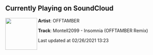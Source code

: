 ## Currently Playing on SoundCloud

[<img align="left" width="100" src="https://i1.sndcdn.com/artworks-qqmazcBBSpme4KtQ-ysubFw-t50x50.jpg">](https://soundcloud.com/offtamber/insomnia-remix)

**Artist**: OFFTAMBER 

**Track**: Montell2099 - Insomnia (OFFTAMBER Remix)

Last updated at 02/26/2021 13:23
